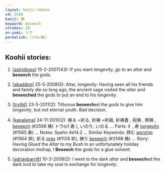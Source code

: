 ```yaml
---
layout: kanji-remain
v4: 2598
kanji: 祷
keyword: beseech
strokes: 19
on-yomi: トウ
permalink: /rtk/祷/
---
```


## Koohii stories: 

1) [<a href="http://kanji.koohii.com/profile/astridtops">astridtops</a>] 15-2-2007(43): If you want <em>longevity</em>, go to an <em>altar</em> and<strong> beseech</strong> the gods.

2) [<a href="http://kanji.koohii.com/profile/abaddon">abaddon</a>] 25-5-2008(5): Altar, longevity: Having seen all his friends and family die so long ago, the ancient sage visited the <em>altar</em> and <strong>beseeched</strong> the gods to put an end to his <em>longevity</em>.

3) [<a href="http://kanji.koohii.com/profile/tryllid">tryllid</a>] 23-5-2011(2): Tithonus<strong> beseech</strong>ed the <em>gods</em> to give him <em>longevity</em>, but not eternal youth. Bad decision.

4) [<a href="http://kanji.koohii.com/profile/kapalama">kapalama</a>] 24-11-2010(2): 祷る =祈る, 祈祷 =祈禱, 祈祷書 , 祝祷 , 黙祷 , <a href="../v4/2598.html">beseech</a> (#2598 祷) トウ(cf 寿 ), いのり, いのる ... Parts: 礻, 寿 <a href="../v4/1565.html">longevity</a> (#1565 寿) ... Notes: Spahn 4e14.2 ... Similar Keywords: 拝む <a href="../v4/1564.html">worship</a> (#1564 拝), 祈る <a href="../v4/1128.html">pray</a> (#1128 祈), 祷り <a href="../v4/2598.html">beseech</a> (#2598 祷) ... Story: Having <em>Glued</em> the <em>Altar</em> to my <em>Bush</em> in an unfortunately holiday decoration mishap, I<strong> Beseech</strong> the gods for a glue solvent.

5) [<a href="http://kanji.koohii.com/profile/adrianbarritt">adrianbarritt</a>] 10-3-2008(2): I went to the dark <em>altar</em> and<strong> beseech</strong>ed the dark lord to take my soul in exchange for <em>longevity</em>.

